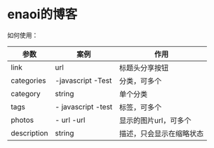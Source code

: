 # enaoi的博客

如何使用：

| 参数        | 案例                | 作用                     |
| ----------- | ------------------- | ------------------------ |
| link        | url                 | 标题头分享按钮           |
| categories  | \-javascript  -Test | 分类，可多个             |
| category    | string              | 单个分类                 |
| tags        | - javascript -test  | 标签，可多个             |
| photos      | \- url  -url        | 显示的图片url，可多个    |
| description | string              | 描述，只会显示在缩略状态 |

